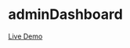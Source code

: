 # adminDashboard
<a href="https://vikas-bareth.github.io/adminDashboard/" target="_blank">Live Demo</a>